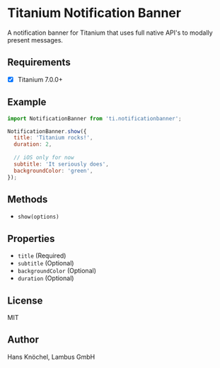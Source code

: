 # Titanium Notification Banner

A notification banner for Titanium that uses full native API's to modally present messages.

## Requirements

- [x] Titanium 7.0.0+

## Example

```js
import NotificationBanner from 'ti.notificationbanner';

NotificationBanner.show({
  title: 'Titanium rocks!',
  duration: 2,
  
  // iOS only for now
  subtitle: 'It seriously does',
  backgroundColor: 'green',
});
```

## Methods

- `show(options)`

## Properties

- `title` (Required)
- `subtitle` (Optional)
- `backgroundColor` (Optional)
- `duration` (Optional)

## License 

MIT

## Author

Hans Knöchel, Lambus GmbH
